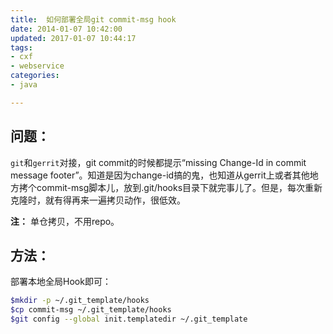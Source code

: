 ```yaml
---
title:  如何部署全局git commit-msg hook
date: 2014-01-07 10:42:00
updated: 2017-01-07 10:44:17
tags: 
- cxf
- webservice
categories: 
- java

---
```

## 问题：
`git`和`gerrit`对接，git commit的时候都提示“missing Change-Id in commit message footer”。知道是因为change-id搞的鬼，也知道从gerrit上或者其他地方拷个commit-msg脚本儿，放到.git/hooks目录下就完事儿了。但是，每次重新克隆时，就有得再来一遍拷贝动作，很低效。

**注：**
单仓拷贝，不用repo。
## 方法：
部署本地全局Hook即可：
```bash
$mkdir -p ~/.git_template/hooks 
$cp commit-msg ~/.git_template/hooks  
$git config --global init.templatedir ~/.git_template  
```